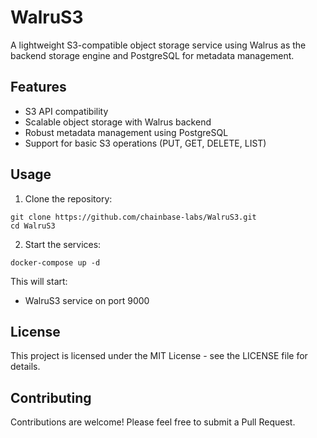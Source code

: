 # WalruS3

A lightweight S3-compatible object storage service using Walrus as the backend storage engine and PostgreSQL for metadata management.

## Features

- S3 API compatibility
- Scalable object storage with Walrus backend
- Robust metadata management using PostgreSQL
- Support for basic S3 operations (PUT, GET, DELETE, LIST)

## Usage

1. Clone the repository:

```
git clone https://github.com/chainbase-labs/WalruS3.git
cd WalruS3
```

2. Start the services:

```
docker-compose up -d
```

This will start:

- WalruS3 service on port 9000

## License

This project is licensed under the MIT License - see the LICENSE file for details.

## Contributing

Contributions are welcome! Please feel free to submit a Pull Request.
